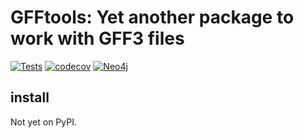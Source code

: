 # GFFtools: Yet another package to work with GFF3 files
[![Tests](https://github.com/kaiserpreusse/graphio/actions/workflows/run_test.yml/badge.svg)](https://github.com/kaiserpreusse/gfftools/actions/workflows/run_test.yml)
[![codecov](https://codecov.io/gh/kaiserpreusse/gfftools/branch/master/graph/badge.svg?token=IQCHDOFYQI)](https://codecov.io/gh/kaiserpreusse/gfftools)
[![Neo4j](https://img.shields.io/badge/Python-3.7%20%7C%203.8%20%7C%203.9-green)](https://python.com)


## install

Not yet on PyPI.

